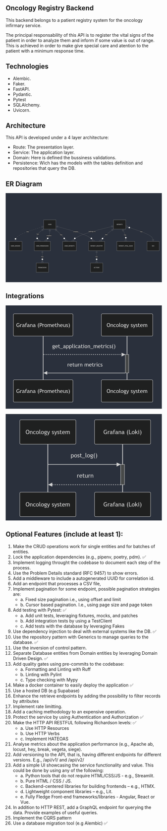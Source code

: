 ## Oncology Registry Backend

This backend belongs to a patient registry system for the oncology infirmary service. 

The principal responsability of this API is to register the vital signs of the patient in order to analyze them and inform if some value is out of range. This is achieved in order to make give special care and atention to the patient with a minimum response time. 

## Technologies
- Alembic.
- Faker.
- FastAPI.
- Pydantic.
- Pytest
- SQLAlchemy.
- Uvicorn.

## Architecture
This API is developed under a 4 layer architecture:
- Route: The presentation layer.
- Service: The application layer. 
- Domain: Here is defined the bussiness validations.
- Persistence: Wich has the models with the tables definition and repositories that query the DB.

## ER Diagram
![Entity Relationship Diagram](er.png)

## Integrations
![Metrics Integration](metrics_integration.png)

![Logs Integration](logs_integration.png)

## Optional Features (include at least 1): 
1. Make the CRUD operations work for single entities and for batches of entities. 
2. Lock the application dependencies (e.g., pipenv, poetry, pdm). ✅
3. Implement logging throught the codebase to document each step of the process. 
4. Use the Problem Details standard (RFC 9457) to show errors. 
5. Add a middleware to include a autogenerated UUID for correlation id. 
6. Add an endpoint that processes a CSV file, 
7. Implement pagination for some endpoint, possible pagination strategies are: 
    - a. Fixed size pagination i.e., using offset and limit  
    - b. Cursor based pagination. I.e., using page size and page token 
8. Add testing with Pytest: ✅
    - a. Add unit tests, leveraging fixtures, mocks, and patches
    - b. Add integration tests by using a TestClient
    - c. Add tests with the database by leveraging Fakes
9. Use dependency injection to deal with external systems like the DB. ✅
10. Use the repository pattern with Generics to manage queries to the database. ✅
11. Use the inversion of control pattern. 
12. Separate Database entities from Domain entities by leveraging Domain Driven Design. ✅
13. Add quality gates using pre-commits to the codebase: 
    - a. Formatting and Linting with Ruff 
    - b. Linting with Pylint 
    - c. Type checking with Mypy 
14. Make a docker container to easily deploy the application ✅
15. Use a hosted DB (e.g Supabase) 
16. Enhance the retrieve endpoints by adding the possibility to filter records by attributes 
17. Implement rate limitting. 
18. Add a caching methodology to an expensive operation. 
19. Protect the service by using Authentication and Authorization ✅
20. Make the HTTP API RESTFUL following Richardson levels: ✅
    - a. Use HTTP Resources 
    - b. Use HTTP Verbs 
    - c. Implement HATEOAS 
21. Analyse metrics about the application performance (e.g., Apache ab, locust, hey, break, vegeta, 
siege). 
22. Add versioning to the API, that is, having different endpoints for different versions. E.g., /api/v1/ and 
/api/v2/ 
23. Add a simple UI showcasing the service functionality and value. This could be done by using any of 
the following: 
    - a. Python tools that do not require HTML/CSS/JS - e.g., Streamlit. 
    - b. Pure HTML / CSS / JS. 
    - c. Backend-centered libraries for building frontends – e.g., HTMX. 
    - d. Lightweight component libraries – e.g., Lit. 
    - e. Fully Fledge Front-end frameworks/libraries - Angular, React or Vue. 
24. In addition to HTTP REST, add a GraphQL endpoint for querying the data. Provide examples of useful 
queries. 
25. Implement the CQRS pattern 
26. Use a database migration tool (e.g Alembic) ✅